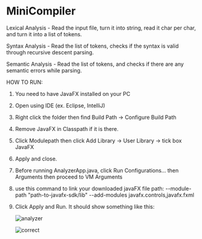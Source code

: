 # MiniCompiler

Lexical Analysis - Read the input file, turn it into string, read it char per char, and turn it into a list of tokens.

Syntax Analysis - Read the list of tokens, checks if the syntax is valid through recursive descent parsing.

Semantic Analysis - Read the list of tokens, and checks if there are any semantic errors while parsing.


HOW TO RUN:
1. You need to have JavaFX installed on your PC
2. Open using IDE (ex. Eclipse, IntelliJ)
3. Right click the folder then find Build Path -> Configure Build Path
4. Remove JavaFX in Classpath if it is there.
5. Click Modulepath then click Add Library -> User Library -> tick box JavaFX
6. Apply and close.
7. Before running AnalyzerApp.java, click Run Configurations... then Arguments then proceed to VM Arguments
8. use this command to link your downloaded javaFX file path: --module-path "path-to-javafx-sdk/lib" --add-modules javafx.controls,javafx.fxml
9. Click Apply and Run. It should show something like this:

    
    ![analyzer](https://github.com/user-attachments/assets/01f1b38f-a463-426b-a352-29afef3ab7c3)


    ![correct](https://github.com/user-attachments/assets/c6d04748-02b7-4c88-9316-77fc0014ff36)

